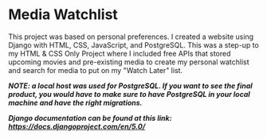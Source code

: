 # Media Watchlist

This project was based on personal preferences. I created a website using Django with HTML, CSS, JavaScript, and PostgreSQL. This was a step-up to my HTML & CSS Only Project where I included free APIs that stored upcoming movies and pre-existing media to create my personal watchlist and search for media to put on my "Watch Later" list.

***NOTE: a local host was used for PostgreSQL. If you want to see the final product, you would have to make sure to have PostgreSQL in your local machine and have the right migrations.***

***Django documentation can be found at this link: https://docs.djangoproject.com/en/5.0/***
